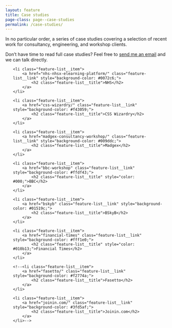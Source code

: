 ```yaml
---
layout: feature
title: Case studies
page-class: page--case-studies
permalink: /case-studies/
---
```


<div class="layout">
    <p class="layout__item  lap-and-up-one-half">In no particular order, a
       series of case studies covering a selection of recent work for
       consultancy, engineering, and workshop clients.</p
   ><p class="layout__item  lap-and-up-one-half">Don’t have time to read full case studies?
       Feel free to <a href="mailto:harry@csswizardry.com?subject=Let%E2%80%99s%20work%20together">send
       me an email</a> and we can talk directly.</p>
</div>

<ul class="feature-list">

    <li class="feature-list__item">
        <a href="nhs-nhsx-elearning-platform/" class="feature-list__link" style="background-color: #0072c6;">
            <h2 class="feature-list__title">NHS</h2>
        </a>
    </li>

    <li class="feature-list__item">
        <a href="css-wizardry/" class="feature-list__link" style="background-color: #f43059;">
            <h2 class="feature-list__title">CSS Wizardry</h2>
        </a>
    </li>

    <li class="feature-list__item">
        <a href="madgex-consultancy-workshop/" class="feature-list__link" style="background-color: #009ddc;">
            <h2 class="feature-list__title">Madgex</h2>
        </a>
    </li>

    <li class="feature-list__item">
        <a href="bbc-workshop" class="feature-list__link" style="background-color: #ffdf43;">
            <h2 class="feature-list__title" style="color: #000;">BBC</h2>
        </a>
    </li>

    <li class="feature-list__item">
        <a href="bskyb" class="feature-list__link" style="background-color: #01519c;">
            <h2 class="feature-list__title">BSkyB</h2>
        </a>
    </li>

    <li class="feature-list__item">
        <a href="financial-times" class="feature-list__link" style="background-color: #fff1e0;">
            <h2 class="feature-list__title" style="color: #010b13;">Financial Times</h2>
        </a>
    </li>

    <!--<li class="feature-list__item">
        <a href="fasetto/" class="feature-list__link" style="background-color: #f2774a;">
            <h2 class="feature-list__title">Fasetto</h2>
        </a>
    </li>

    <li class="feature-list__item">
        <a href="joinin.com/" class="feature-list__link" style="background-color: #3fd5af;">
            <h2 class="feature-list__title">Joinin.com</h2>
        </a>
    </li>-->

</ul>
